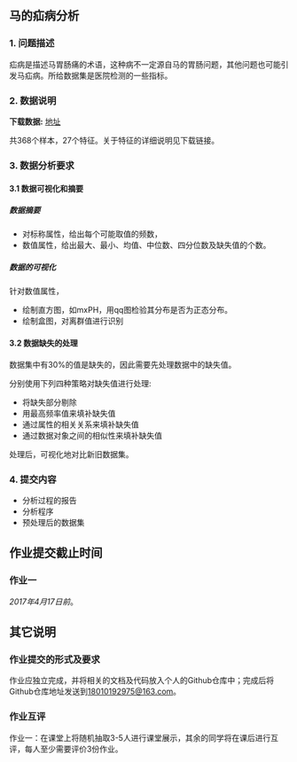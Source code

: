 ## 马的疝病分析

### 1. 问题描述

疝病是描述马胃肠痛的术语，这种病不一定源自马的胃肠问题，其他问题也可能引发马疝病。所给数据集是医院检测的一些指标。

### 2. 数据说明

**下载数据:**
[地址](http://archive.ics.uci.edu/ml/datasets/Horse+Colic)

共368个样本，27个特征。关于特征的详细说明见下载链接。

### 3. 数据分析要求

#### 3.1 数据可视化和摘要

##### 数据摘要

- 对标称属性，给出每个可能取值的频数，
- 数值属性，给出最大、最小、均值、中位数、四分位数及缺失值的个数。

##### 数据的可视化

针对数值属性，

- 绘制直方图，如mxPH，用qq图检验其分布是否为正态分布。
- 绘制盒图，对离群值进行识别

#### 3.2 数据缺失的处理

数据集中有30%的值是缺失的，因此需要先处理数据中的缺失值。

分别使用下列四种策略对缺失值进行处理:

- 将缺失部分剔除
- 用最高频率值来填补缺失值
- 通过属性的相关关系来填补缺失值
- 通过数据对象之间的相似性来填补缺失值

处理后，可视化地对比新旧数据集。

### 4. 提交内容

- 分析过程的报告
- 分析程序
- 预处理后的数据集


## 作业提交截止时间

### 作业一

*2017年4月17日前*。

## 其它说明

### 作业提交的形式及要求

作业应独立完成，并将相关的文档及代码放入个人的Github仓库中；完成后将Github仓库地址发送到<a href="mailto:18010192975@163.com">18010192975@163.com</a>。

### 作业互评

作业一：在课堂上将随机抽取3-5人进行课堂展示，其余的同学将在课后进行互评，每人至少需要评价3份作业。



